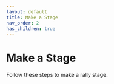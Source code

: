 ```yaml
---
layout: default
title: Make a Stage
nav_order: 2
has_children: true
---
```


# Make a Stage

Follow these steps to make a rally stage.
